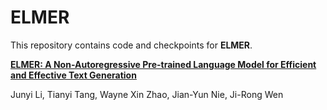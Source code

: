 # ELMER
This repository contains code and checkpoints for **ELMER**.

[**ELMER: A Non-Autoregressive Pre-trained Language Model for Efficient and Effective Text Generation**](https://arxiv.org/abs/2210.13304)

Junyi Li, Tianyi Tang, Wayne Xin Zhao, Jian-Yun Nie, Ji-Rong Wen



